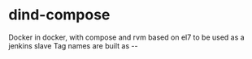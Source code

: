 # dind-compose
Docker in docker, with compose and rvm based on el7 to be used as a jenkins slave
Tag names are built as <RedHat release number>-<docker ce version>-<docker compose version>
